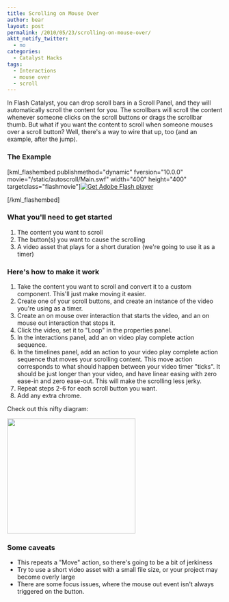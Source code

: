 ```yaml
---
title: Scrolling on Mouse Over
author: bear
layout: post
permalink: /2010/05/23/scrolling-on-mouse-over/
aktt_notify_twitter:
  - no
categories:
  - Catalyst Hacks
tags:
  - Interactions
  - mouse over
  - scroll
---
```

In Flash Catalyst, you can drop scroll bars in a Scroll Panel, and they will automatically scroll the content for you. The scrollbars will scroll the content whenever someone clicks on the scroll buttons or drags the scrollbar thumb. But what if you want the content to scroll when someone mouses over a scroll button? Well, there's a way to wire that up, too (and an example, after the jump).

<!--more-->

### The Example

[kml_flashembed publishmethod="dynamic" fversion="10.0.0" movie="/static/autoscroll/Main.swf" width="400" height="400" targetclass="flashmovie"][![Get Adobe Flash player][1]][2]

[/kml_flashembed]

### What you'll need to get started

  1. The content you want to scroll
  2. The button(s) you want to cause the scrolling
  3. A video asset that plays for a short duration (we're going to use it as a timer)

### Here's how to make it work

  1. Take the content you want to scroll and convert it to a custom component. This'll just make moving it easier.
  2. Create one of your scroll buttons, and create an instance of the video you're using as a timer.
  3. Create an on mouse over interaction that starts the video, and an on mouse out interaction that stops it.
  4. Click the video, set it to "Loop" in the properties panel.
  5. In the interactions panel, add an on video play complete action sequence.
  6. In the timelines panel, add an action to your video play complete action sequence that moves your scrolling content. This move action corresponds to what should happen between your video timer "ticks". It should be just longer than your video, and have linear easing with zero ease-in and zero ease-out. This will make the scrolling less jerky.
  7. Repeat steps 2-6 for each scroll button you want.
  8. Add any extra chrome.

Check out this nifty diagram:

<a href="http://flashcats.net/wp-content/uploads/2010/05/autoscrolldiagram2.png" rel="lightbox[51]"><img class="aligncenter size-medium wp-image-56" title="Mouse Over Scroll Diagram" src="http://flashcats.net/wp-content/uploads/2010/05/autoscrolldiagram2-300x269.png" alt="" width="300" height="269" /></a>

### Some caveats

  * This repeats a "Move" action, so there's going to be a bit of jerkiness
  * Try to use a short video asset with a small file size, or your project may become overly large
  * There are some focus issues, where the mouse out event isn't always triggered on the button.

 [1]: http://www.adobe.com/images/shared/download_buttons/get_flash_player.gif
 [2]: http://adobe.com/go/getflashplayer